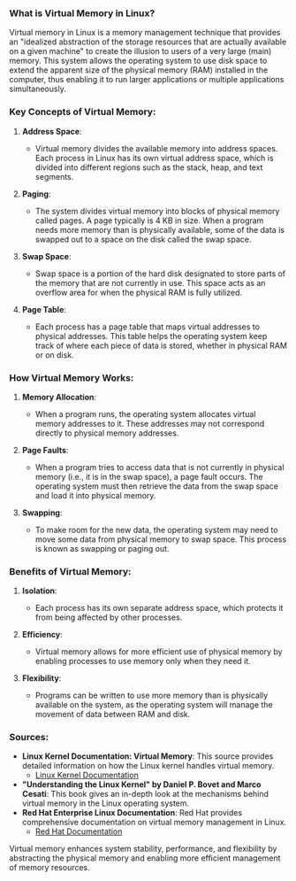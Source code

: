 ### What is Virtual Memory in Linux?

Virtual memory in Linux is a memory management technique that provides an "idealized abstraction of the storage resources that are actually available on a given machine" to create the illusion to users of a very large (main) memory. This system allows the operating system to use disk space to extend the apparent size of the physical memory (RAM) installed in the computer, thus enabling it to run larger applications or multiple applications simultaneously.

### Key Concepts of Virtual Memory:

1. **Address Space**:
   - Virtual memory divides the available memory into address spaces. Each process in Linux has its own virtual address space, which is divided into different regions such as the stack, heap, and text segments.

2. **Paging**:
   - The system divides virtual memory into blocks of physical memory called pages. A page typically is 4 KB in size. When a program needs more memory than is physically available, some of the data is swapped out to a space on the disk called the swap space.

3. **Swap Space**:
   - Swap space is a portion of the hard disk designated to store parts of the memory that are not currently in use. This space acts as an overflow area for when the physical RAM is fully utilized.

4. **Page Table**:
   - Each process has a page table that maps virtual addresses to physical addresses. This table helps the operating system keep track of where each piece of data is stored, whether in physical RAM or on disk.

### How Virtual Memory Works:

1. **Memory Allocation**:
   - When a program runs, the operating system allocates virtual memory addresses to it. These addresses may not correspond directly to physical memory addresses.

2. **Page Faults**:
   - When a program tries to access data that is not currently in physical memory (i.e., it is in the swap space), a page fault occurs. The operating system must then retrieve the data from the swap space and load it into physical memory.

3. **Swapping**:
   - To make room for the new data, the operating system may need to move some data from physical memory to swap space. This process is known as swapping or paging out.

### Benefits of Virtual Memory:

1. **Isolation**:
   - Each process has its own separate address space, which protects it from being affected by other processes.

2. **Efficiency**:
   - Virtual memory allows for more efficient use of physical memory by enabling processes to use memory only when they need it.

3. **Flexibility**:
   - Programs can be written to use more memory than is physically available on the system, as the operating system will manage the movement of data between RAM and disk.

### Sources:
- **Linux Kernel Documentation: Virtual Memory**: This source provides detailed information on how the Linux kernel handles virtual memory.
  - [Linux Kernel Documentation](https://www.kernel.org/doc/html/latest/vm/index.html)
- **"Understanding the Linux Kernel" by Daniel P. Bovet and Marco Cesati**: This book gives an in-depth look at the mechanisms behind virtual memory in the Linux operating system.
- **Red Hat Enterprise Linux Documentation**: Red Hat provides comprehensive documentation on virtual memory management in Linux.
  - [Red Hat Documentation](https://access.redhat.com/documentation/en-us/red_hat_enterprise_linux/8/html/managing_monitoring_and_updating_the_kernel/assembly_kernel-memory-allocation_managing-monitoring-and-updating-the-kernel)

Virtual memory enhances system stability, performance, and flexibility by abstracting the physical memory and enabling more efficient management of memory resources.
